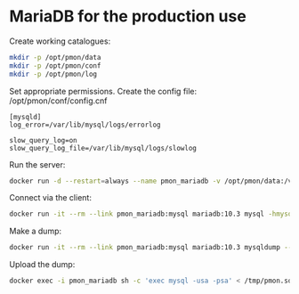 # MariaDB for the production use

Create working catalogues:

```bash
mkdir -p /opt/pmon/data
mkdir -p /opt/pmon/conf
mkdir -p /opt/pmon/log
```

Set appropriate permissions.
Create the config file: /opt/pmon/conf/config.cnf

```editorconfig
[mysqld]
log_error=/var/lib/mysql/logs/errorlog

slow_query_log=on
slow_query_log_file=/var/lib/mysql/logs/slowlog
```

Run the server:

```bash
docker run -d --restart=always --name pmon_mariadb -v /opt/pmon/data:/var/lib/mysql -v /opt/pmon/conf:/etc/mysql/conf.d -v /opt/pmon/log:/var/lib/mysql/logs -e MYSQL_ROOT_PASSWORD=secret -e MYSQL_DATABASE=pmon -e MYSQL_USER=sa -e MYSQL_PASSWORD=sa -p 127.0.0.1:3306:3306 mariadb:10.3
```

Connect via the client:

```bash
docker run -it --rm --link pmon_mariadb:mysql mariadb:10.3 mysql -hmysql -usa -psa 
```

Make a dump:

```bash
docker run -it --rm --link pmon_mariadb:mysql mariadb:10.3 mysqldump --all-databases -hmysql -usa -psa > /tmp/pmon.sql
```

Upload the dump:

```bash
docker exec -i pmon_mariadb sh -c 'exec mysql -usa -psa' < /tmp/pmon.sql
```
